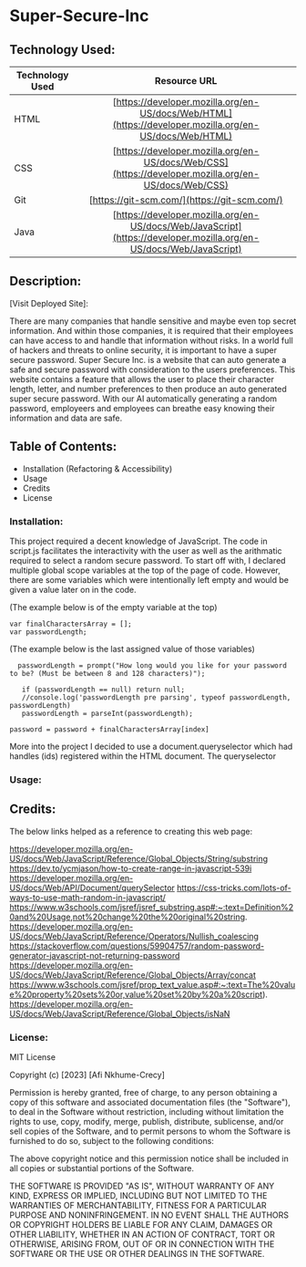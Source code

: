 # Super-Secure-Inc


## Technology Used:
| Technology Used         | Resource URL           | 
| ------------- |:-------------:| 
| HTML    | [https://developer.mozilla.org/en-US/docs/Web/HTML](https://developer.mozilla.org/en-US/docs/Web/HTML) | 
| CSS     | [https://developer.mozilla.org/en-US/docs/Web/CSS](https://developer.mozilla.org/en-US/docs/Web/CSS)      |   
| Git | [https://git-scm.com/](https://git-scm.com/)     | 
| Java | [https://developer.mozilla.org/en-US/docs/Web/JavaScript](https://developer.mozilla.org/en-US/docs/Web/JavaScript)      | 

## Description: 

[Visit Deployed Site]: 

There are many companies that handle sensitive and maybe even top secret information. And within those companies, it is required that their employees can have access to and handle that information without risks. In a world full of hackers and threats to online security, it is important to have a super secure password. Super Secure Inc. is a website that can auto generate a safe and secure password with consideration to the users preferences. This website contains a feature that allows the user to place their character length, letter, and number preferences to then produce an auto generated super secure password. With our AI automatically generating a random password, employeers and employees can breathe easy knowing their information and data are safe. 


## Table of Contents: 
* Installation (Refactoring & Accessibility)
* Usage
* Credits 
* License


### Installation: 
 This project required a decent knowledge of JavaScript. The code in script.js facilitates the interactivity with the user as well as the arithmatic required to select a random secure password. To start off with, I declared multiple global scope variables at the top of the page of code. However, there are some variables which were intentionally left empty and would be given a value later on in the code. 
 
 (The example below is of the empty variable at the top)
 ```
 var finalCharactersArray = [];
 var passwordLength;
 ```

 (The example below is the last assigned value of those variables)
```
  passwordLength = prompt("How long would you like for your password to be? (Must be between 8 and 128 characters)");
   
   if (passwordLength == null) return null;
   //console.log('passwordLength pre parsing', typeof passwordLength, passwordLength)
   passwordLength = parseInt(passwordLength);
```
`
  password = password + finalCharactersArray[index]
`

More into the project I decided to use a document.queryselector which had handles (ids) registered within the HTML document. The queryselector 



### Usage: 



## Credits:
The below links helped as a reference to creating this web page:

https://developer.mozilla.org/en-US/docs/Web/JavaScript/Reference/Global_Objects/String/substring
https://dev.to/ycmjason/how-to-create-range-in-javascript-539i
https://developer.mozilla.org/en-US/docs/Web/API/Document/querySelector
https://css-tricks.com/lots-of-ways-to-use-math-random-in-javascript/
https://www.w3schools.com/jsref/jsref_substring.asp#:~:text=Definition%20and%20Usage,not%20change%20the%20original%20string.
https://developer.mozilla.org/en-US/docs/Web/JavaScript/Reference/Operators/Nullish_coalescing
https://stackoverflow.com/questions/59904757/random-password-generator-javascript-not-returning-password
https://developer.mozilla.org/en-US/docs/Web/JavaScript/Reference/Global_Objects/Array/concat
https://www.w3schools.com/jsref/prop_text_value.asp#:~:text=The%20value%20property%20sets%20or,value%20set%20by%20a%20script). 
https://developer.mozilla.org/en-US/docs/Web/JavaScript/Reference/Global_Objects/isNaN


### License:
MIT License

Copyright (c) [2023] [Afi Nkhume-Crecy]

Permission is hereby granted, free of charge, to any person obtaining a copy
of this software and associated documentation files (the "Software"), to deal
in the Software without restriction, including without limitation the rights
to use, copy, modify, merge, publish, distribute, sublicense, and/or sell
copies of the Software, and to permit persons to whom the Software is
furnished to do so, subject to the following conditions:

The above copyright notice and this permission notice shall be included in all
copies or substantial portions of the Software.

THE SOFTWARE IS PROVIDED "AS IS", WITHOUT WARRANTY OF ANY KIND, EXPRESS OR
IMPLIED, INCLUDING BUT NOT LIMITED TO THE WARRANTIES OF MERCHANTABILITY,
FITNESS FOR A PARTICULAR PURPOSE AND NONINFRINGEMENT. IN NO EVENT SHALL THE
AUTHORS OR COPYRIGHT HOLDERS BE LIABLE FOR ANY CLAIM, DAMAGES OR OTHER
LIABILITY, WHETHER IN AN ACTION OF CONTRACT, TORT OR OTHERWISE, ARISING FROM,
OUT OF OR IN CONNECTION WITH THE SOFTWARE OR THE USE OR OTHER DEALINGS IN THE
SOFTWARE. 










